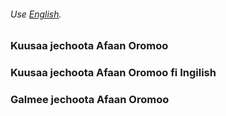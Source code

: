 ###### Use [English](./../).

### Kuusaa jechoota Afaan Oromoo

### Kuusaa jechoota Afaan Oromoo fi Ingilish

### Galmee jechoota Afaan Oromoo
